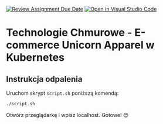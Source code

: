 [![Review Assignment Due Date](https://classroom.github.com/assets/deadline-readme-button-22041afd0340ce965d47ae6ef1cefeee28c7c493a6346c4f15d667ab976d596c.svg)](https://classroom.github.com/a/gtp0On7_)
[![Open in Visual Studio Code](https://classroom.github.com/assets/open-in-vscode-2e0aaae1b6195c2367325f4f02e2d04e9abb55f0b24a779b69b11b9e10269abc.svg)](https://classroom.github.com/online_ide?assignment_repo_id=15316440&assignment_repo_type=AssignmentRepo)
# Technologie Chmurowe - E-commerce Unicorn Apparel w Kubernetes

## Instrukcja odpalenia

Uruchom skrypt `script.sh` poniższą komendą:

```sh
./script.sh
```

Otwórz przeglądarkę i wpisz localhost. Gotowe! 😊